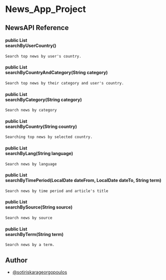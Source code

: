 # News_App_Project


## NewsAPI Reference

#### public List<Article> searchByUserCountry()

```
Search top news by user's country.
```

#### public List<Article> searchByCountryAndCategory(String category)

```
Search top news by their category and user's country.
```

#### public List<Article> searchByCategory(String category) 
```
Search news by category
```

#### public List<Article> searchByCountry(String country)
```
Searching top news by selected country.
```

#### public List<Article> searchByLang(String language)
```
Search news by language
```

#### public List<Article> searchByTimePeriod(LocalDate dateFrom, LocalDate dateTo, String term)
```
Search news by time period and article's title
```

#### public List<Article> searchBySource(String source)
```
Search news by source
```

#### public List<Article> searchByTerm(String term)
```
Search news by a term.
```



## Author

- [@sotiriskarageorgopoulos](https://github.com/sotiriskarageorgopoulos)

